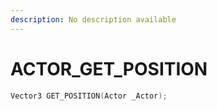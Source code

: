 ```yaml
---
description: No description available 
---
```


# ACTOR\_GET_POSITION

```cpp
Vector3 GET_POSITION(Actor _Actor);
```